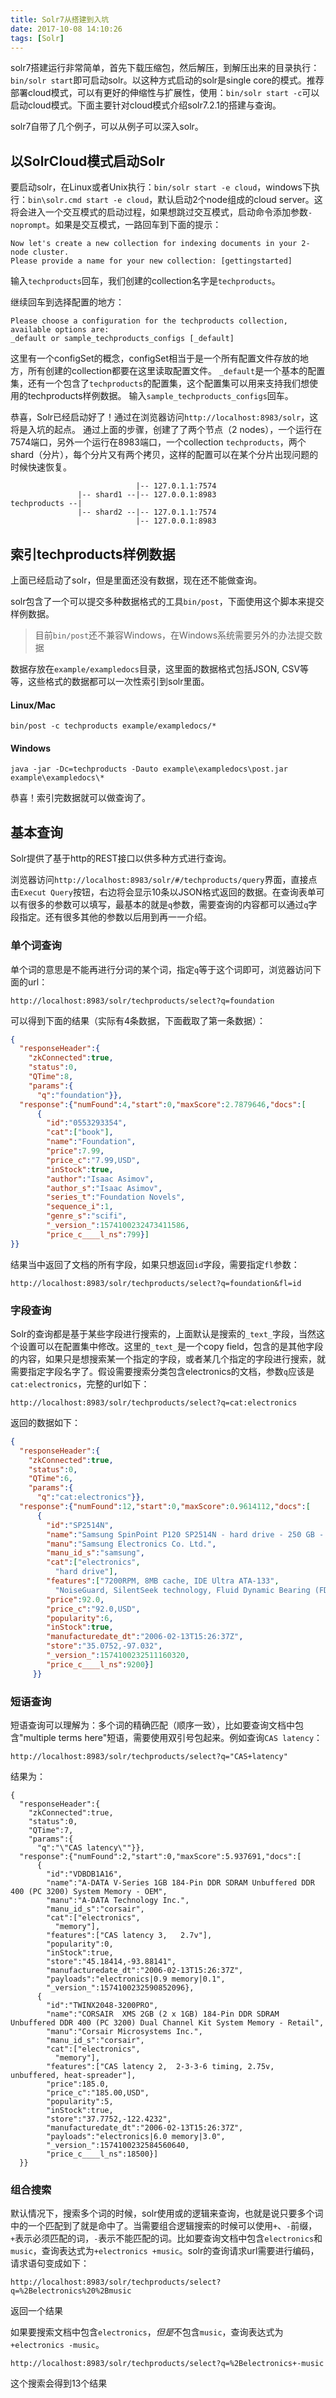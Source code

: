 ```yaml
---
title: Solr7从搭建到入坑
date: 2017-10-08 14:10:26
tags: [Solr]
---
```


solr7搭建运行非常简单，首先下载压缩包，然后解压，到解压出来的目录执行：`bin/solr start`即可启动solr。以这种方式启动的solr是single core的模式。推荐部署cloud模式，可以有更好的伸缩性与扩展性，使用：`bin/solr start -c`可以启动cloud模式。下面主要针对cloud模式介绍solr7.2.1的搭建与查询。

<!-- more -->

solr7自带了几个例子，可以从例子可以深入solr。

## 以SolrCloud模式启动Solr
要启动solr，在Linux或者Unix执行：`bin/solr start -e cloud`，windows下执行：`bin\solr.cmd start -e cloud`，默认启动2个node组成的cloud server。这将会进入一个交互模式的启动过程，如果想跳过交互模式，启动命令添加参数`-noprompt`。如果是交互模式，一路回车到下面的提示：
```
Now let's create a new collection for indexing documents in your 2-node cluster.
Please provide a name for your new collection: [gettingstarted]
```
输入`techproducts`回车，我们创建的collection名字是`techproducts`。

继续回车到选择配置的地方：
```
Please choose a configuration for the techproducts collection, available options are:
_default or sample_techproducts_configs [_default]
```
这里有一个configSet的概念，configSet相当于是一个所有配置文件存放的地方，所有创建的collection都要在这里读取配置文件。
`_default`是一个基本的配置集，还有一个包含了`techproducts`的配置集，这个配置集可以用来支持我们想使用的techproducts样例数据。
输入`sample_techproducts_configs`回车。

恭喜，Solr已经启动好了！通过在浏览器访问`http://localhost:8983/solr`，这将是入坑的起点。
通过上面的步骤，创建了了两个节点（2 nodes），一个运行在7574端口，另外一个运行在8983端口，一个collection `techproducts`，两个shard（分片），每个分片又有两个拷贝，这样的配置可以在某个分片出现问题的时候快速恢复。

```
                            |-- 127.0.1.1:7574
               |-- shard1 --|-- 127.0.0.1:8983
techproducts --|
               |-- shard2 --|-- 127.0.1.1:7574
                            |-- 127.0.0.1:8983
```

## 索引techproducts样例数据
上面已经启动了solr，但是里面还没有数据，现在还不能做查询。

solr包含了一个可以提交多种数据格式的工具`bin/post`，下面使用这个脚本来提交样例数据。

> 目前`bin/post`还不兼容Windows，在Windows系统需要另外的办法提交数据

数据存放在`example/exampledocs`目录，这里面的数据格式包括JSON, CSV等等，这些格式的数据都可以一次性索引到solr里面。

#### Linux/Mac
```shell
bin/post -c techproducts example/exampledocs/*
```

#### Windows
```shell
java -jar -Dc=techproducts -Dauto example\exampledocs\post.jar example\exampledocs\*
```

恭喜！索引完数据就可以做查询了。

## 基本查询
Solr提供了基于http的REST接口以供多种方式进行查询。

浏览器访问`http://localhost:8983/solr/#/techproducts/query`界面，直接点击`Execut Query`按钮，右边将会显示10条以JSON格式返回的数据。在查询表单可以有很多的参数可以填写，最基本的就是`q`参数，需要查询的内容都可以通过`q`字段指定。还有很多其他的参数以后用到再一一介绍。

### 单个词查询
单个词的意思是不能再进行分词的某个词，指定`q`等于这个词即可，浏览器访问下面的url：
```
http://localhost:8983/solr/techproducts/select?q=foundation
```
可以得到下面的结果（实际有4条数据，下面截取了第一条数据）：
```json
{
  "responseHeader":{
    "zkConnected":true,
    "status":0,
    "QTime":8,
    "params":{
      "q":"foundation"}},
  "response":{"numFound":4,"start":0,"maxScore":2.7879646,"docs":[
      {
        "id":"0553293354",
        "cat":["book"],
        "name":"Foundation",
        "price":7.99,
        "price_c":"7.99,USD",
        "inStock":true,
        "author":"Isaac Asimov",
        "author_s":"Isaac Asimov",
        "series_t":"Foundation Novels",
        "sequence_i":1,
        "genre_s":"scifi",
        "_version_":1574100232473411586,
        "price_c____l_ns":799}]
}}
```
结果当中返回了文档的所有字段，如果只想返回`id`字段，需要指定`fl`参数：
```
http://localhost:8983/solr/techproducts/select?q=foundation&fl=id
```

### 字段查询
Solr的查询都是基于某些字段进行搜索的，上面默认是搜索的`_text_`字段，当然这个设置可以在配置集中修改。这里的`_text_`是一个copy field，包含的是其他字段的内容，如果只是想搜索某一个指定的字段，或者某几个指定的字段进行搜索，就需要指定字段名字了。假设需要搜索分类包含electronics的文档，参数`q`应该是`cat:electronics`，完整的url如下：
```
http://localhost:8983/solr/techproducts/select?q=cat:electronics
```
返回的数据如下：
```json
{
  "responseHeader":{
    "zkConnected":true,
    "status":0,
    "QTime":6,
    "params":{
      "q":"cat:electronics"}},
  "response":{"numFound":12,"start":0,"maxScore":0.9614112,"docs":[
      {
        "id":"SP2514N",
        "name":"Samsung SpinPoint P120 SP2514N - hard drive - 250 GB - ATA-133",
        "manu":"Samsung Electronics Co. Ltd.",
        "manu_id_s":"samsung",
        "cat":["electronics",
          "hard drive"],
        "features":["7200RPM, 8MB cache, IDE Ultra ATA-133",
          "NoiseGuard, SilentSeek technology, Fluid Dynamic Bearing (FDB) motor"],
        "price":92.0,
        "price_c":"92.0,USD",
        "popularity":6,
        "inStock":true,
        "manufacturedate_dt":"2006-02-13T15:26:37Z",
        "store":"35.0752,-97.032",
        "_version_":1574100232511160320,
        "price_c____l_ns":9200}]
     }}
```

### 短语查询
短语查询可以理解为：多个词的精确匹配（顺序一致），比如要查询文档中包含"multiple terms here"短语，需要使用双引号包起来。例如查询`CAS latency`：
```
http://localhost:8983/solr/techproducts/select?q="CAS+latency"
```
结果为：
```
{
  "responseHeader":{
    "zkConnected":true,
    "status":0,
    "QTime":7,
    "params":{
      "q":"\"CAS latency\""}},
  "response":{"numFound":2,"start":0,"maxScore":5.937691,"docs":[
      {
        "id":"VDBDB1A16",
        "name":"A-DATA V-Series 1GB 184-Pin DDR SDRAM Unbuffered DDR 400 (PC 3200) System Memory - OEM",
        "manu":"A-DATA Technology Inc.",
        "manu_id_s":"corsair",
        "cat":["electronics",
          "memory"],
        "features":["CAS latency 3,   2.7v"],
        "popularity":0,
        "inStock":true,
        "store":"45.18414,-93.88141",
        "manufacturedate_dt":"2006-02-13T15:26:37Z",
        "payloads":"electronics|0.9 memory|0.1",
        "_version_":1574100232590852096},
      {
        "id":"TWINX2048-3200PRO",
        "name":"CORSAIR  XMS 2GB (2 x 1GB) 184-Pin DDR SDRAM Unbuffered DDR 400 (PC 3200) Dual Channel Kit System Memory - Retail",
        "manu":"Corsair Microsystems Inc.",
        "manu_id_s":"corsair",
        "cat":["electronics",
          "memory"],
        "features":["CAS latency 2,  2-3-3-6 timing, 2.75v, unbuffered, heat-spreader"],
        "price":185.0,
        "price_c":"185.00,USD",
        "popularity":5,
        "inStock":true,
        "store":"37.7752,-122.4232",
        "manufacturedate_dt":"2006-02-13T15:26:37Z",
        "payloads":"electronics|6.0 memory|3.0",
        "_version_":1574100232584560640,
        "price_c____l_ns":18500}]
  }}
```

### 组合搜索
默认情况下，搜索多个词的时候，solr使用或的逻辑来查询，也就是说只要多个词中的一个匹配到了就是命中了。当需要组合逻辑搜索的时候可以使用`+`、`-`前缀，`+`表示必须匹配的词，`-`表示不能匹配的词。比如要查询文档中包含`electronics`和`music`，查询表达式为`+electronics +music`。solr的查询请求url需要进行编码，请求语句变成如下：
```
http://localhost:8983/solr/techproducts/select?q=%2Belectronics%20%2Bmusic
```
返回一个结果

如果要搜索文档中包含`electronics`，*但是*不包含`music`，查询表达式为`+electronics -music`。
```
http://localhost:8983/solr/techproducts/select?q=%2Belectronics+-music
```
这个搜索会得到13个结果
